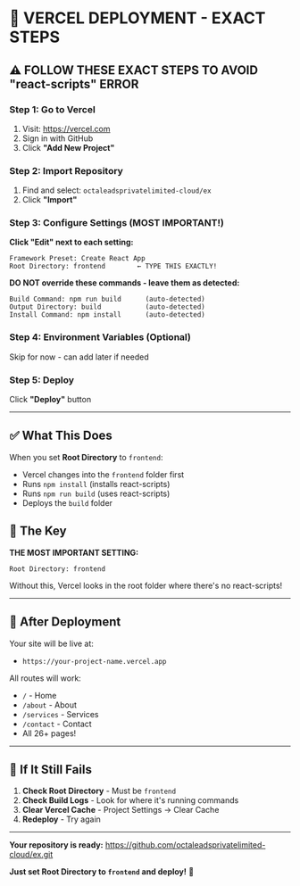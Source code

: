 # 🚀 VERCEL DEPLOYMENT - EXACT STEPS

## ⚠️ FOLLOW THESE EXACT STEPS TO AVOID "react-scripts" ERROR

### Step 1: Go to Vercel
1. Visit: https://vercel.com
2. Sign in with GitHub
3. Click **"Add New Project"**

### Step 2: Import Repository
1. Find and select: `octaleadsprivatelimited-cloud/ex`
2. Click **"Import"**

### Step 3: Configure Settings (MOST IMPORTANT!)

**Click "Edit" next to each setting:**

```
Framework Preset: Create React App
Root Directory: frontend        ← TYPE THIS EXACTLY!
```

**DO NOT override these commands - leave them as detected:**
```
Build Command: npm run build      (auto-detected)
Output Directory: build           (auto-detected)
Install Command: npm install      (auto-detected)
```

### Step 4: Environment Variables (Optional)
Skip for now - can add later if needed

### Step 5: Deploy
Click **"Deploy"** button

---

## ✅ What This Does

When you set **Root Directory** to `frontend`:
- Vercel changes into the `frontend` folder first
- Runs `npm install` (installs react-scripts)
- Runs `npm run build` (uses react-scripts)
- Deploys the `build` folder

## 🎯 The Key

**THE MOST IMPORTANT SETTING:**
```
Root Directory: frontend
```

Without this, Vercel looks in the root folder where there's no react-scripts!

---

## 📱 After Deployment

Your site will be live at:
- `https://your-project-name.vercel.app`

All routes will work:
- `/` - Home
- `/about` - About
- `/services` - Services
- `/contact` - Contact
- All 26+ pages!

---

## 🔧 If It Still Fails

1. **Check Root Directory** - Must be `frontend`
2. **Check Build Logs** - Look for where it's running commands
3. **Clear Vercel Cache** - Project Settings → Clear Cache
4. **Redeploy** - Try again

---

**Your repository is ready:** https://github.com/octaleadsprivatelimited-cloud/ex.git

**Just set Root Directory to `frontend` and deploy!** 🎉

